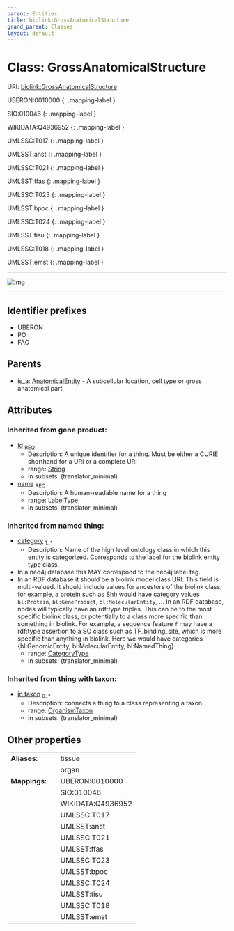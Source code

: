 ```yaml
---
parent: Entities
title: biolink:GrossAnatomicalStructure
grand_parent: Classes
layout: default
---
```


# Class: GrossAnatomicalStructure




URI: [biolink:GrossAnatomicalStructure](https://w3id.org/biolink/vocab/GrossAnatomicalStructure)

UBERON:0010000
{: .mapping-label }

SIO:010046
{: .mapping-label }

WIKIDATA:Q4936952
{: .mapping-label }

UMLSSC:T017
{: .mapping-label }

UMLSST:anst
{: .mapping-label }

UMLSSC:T021
{: .mapping-label }

UMLSST:ffas
{: .mapping-label }

UMLSSC:T023
{: .mapping-label }

UMLSST:bpoc
{: .mapping-label }

UMLSSC:T024
{: .mapping-label }

UMLSST:tisu
{: .mapping-label }

UMLSSC:T018
{: .mapping-label }

UMLSST:emst
{: .mapping-label }


---

![img](http://yuml.me/diagram/nofunky;dir:TB/class/[OrganismTaxon],[AnatomicalEntity]%5E-[GrossAnatomicalStructure%7Cid(i):string;name(i):label_type;category(i):category_type%20%2B],[AnatomicalEntity])

---


## Identifier prefixes

 * UBERON
 * PO
 * FAO

## Parents

 *  is_a: [AnatomicalEntity](AnatomicalEntity.md) - A subcellular location, cell type or gross anatomical part

## Attributes


### Inherited from gene product:

 * [id](id.md)  <sub>REQ</sub>
    * Description: A unique identifier for a thing. Must be either a CURIE shorthand for a URI or a complete URI
    * range: [String](types/String.md)
    * in subsets: (translator_minimal)
 * [name](name.md)  <sub>REQ</sub>
    * Description: A human-readable name for a thing
    * range: [LabelType](types/LabelType.md)
    * in subsets: (translator_minimal)

### Inherited from named thing:

 * [category](category.md)  <sub>1..*</sub>
    * Description: Name of the high level ontology class in which this entity is categorized. Corresponds to the label for the biolink entity type class.
 * In a neo4j database this MAY correspond to the neo4j label tag.
 * In an RDF database it should be a biolink model class URI.
This field is multi-valued. It should include values for ancestors of the biolink class; for example, a protein such as Shh would have category values `bl:Protein`, `bl:GeneProduct`, `bl:MolecularEntity`, ...
In an RDF database, nodes will typically have an rdf:type triples. This can be to the most specific biolink class, or potentially to a class more specific than something in biolink. For example, a sequence feature `f` may have a rdf:type assertion to a SO class such as TF_binding_site, which is more specific than anything in biolink. Here we would have categories {bl:GenomicEntity, bl:MolecularEntity, bl:NamedThing}
    * range: [CategoryType](types/CategoryType.md)
    * in subsets: (translator_minimal)

### Inherited from thing with taxon:

 * [in taxon](in_taxon.md)  <sub>0..*</sub>
    * Description: connects a thing to a class representing a taxon
    * range: [OrganismTaxon](OrganismTaxon.md)
    * in subsets: (translator_minimal)

## Other properties

|  |  |  |
| --- | --- | --- |
| **Aliases:** | | tissue |
|  | | organ |
| **Mappings:** | | UBERON:0010000 |
|  | | SIO:010046 |
|  | | WIKIDATA:Q4936952 |
|  | | UMLSSC:T017 |
|  | | UMLSST:anst |
|  | | UMLSSC:T021 |
|  | | UMLSST:ffas |
|  | | UMLSSC:T023 |
|  | | UMLSST:bpoc |
|  | | UMLSSC:T024 |
|  | | UMLSST:tisu |
|  | | UMLSSC:T018 |
|  | | UMLSST:emst |

